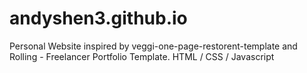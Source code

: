 # andyshen3.github.io
Personal Website inspired by veggi-one-page-restorent-template and Rolling - Freelancer Portfolio Template.
HTML / CSS / Javascript 
